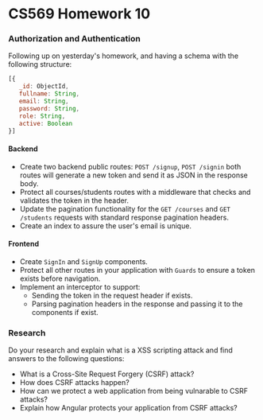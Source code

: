 # CS569 Homework 10
### Authorization and Authentication
Following up on yesterday's homework, and having a schema with the following structure:
```javascript
[{ 
   _id: ObjectId, 
   fullname: String, 
   email: String, 
   password: String, 
   role: String,
   active: Boolean
}]
```
#### Backend
* Create two backend public routes: `POST /signup`, `POST /signin` both routes will generate a new token and send it as JSON in the response body.
* Protect all courses/students routes with a middleware that checks and validates the token in the header.
* Update the pagination functionality for the `GET /courses` and `GET /students` requests with standard response pagination headers.
* Create an index to assure the user's email is unique.
#### Frontend
* Create `SignIn` and `SignUp` components.
* Protect all other routes in your application with `Guards` to ensure a token exists before navigation.
* Implement an interceptor to support:
  * Sending the token in the request header if exists.
  * Parsing pagination headers in the response and passing it to the components if exist.
  
### Research
Do your research and explain what is a XSS scripting attack and find answers to the following questions:
* What is a Cross-Site Request Forgery (CSRF) attack? 
* How does CSRF attacks happen? 
* How can we protect a web application from being vulnarable to CSRF attacks?
* Explain how Angular protects your application from CSRF attacks?

